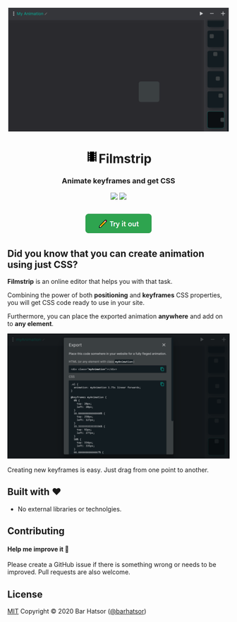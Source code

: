 <p align="center">
  <img width="500" src="screenshots/scrn1.png">
</p>
<h1 align="center"><img src="icon.svg" height="30" width="30">Filmstrip</h1>
<p align="center">
  <h3 align="center">  
    Animate keyframes and get CSS
  </h3>
</p>
<p align="center">
  <a target='_blank' href='https://github.com/barhatsor/filmstrip/releases'><img src='https://img.shields.io/github/v/release/barhatsor/filmstrip?color=green&include_prereleases'/></a>
  <a target='_blank' href='./LICENSE'><img src='https://img.shields.io/badge/license-MIT-blue.svg'/></a>
</p>

<h2 align="center">
  <a href="https://filmstrip.netlify.app/"><img width="150" src="screenshots/green-button.png"></a>
</h2>

## Did you know that you can create animation using just CSS?

**Filmstrip** is an online editor that helps you with that task.

Combining the power of both **positioning** and **keyframes** CSS properties, you will get CSS code ready to use in your site.

Furthermore, you can place the exported animation **anywhere** and add on to **any element**.

<p align="center">
  <img width="600" src="screenshots/scrn2.png">
</p>

Creating new keyframes is easy. Just drag from one point to another.

## Built with :heart:
- No external libraries or technolgies.

## Contributing

#### Help me improve it :seedling:

Please create a GitHub issue if there is something wrong or needs to be improved. Pull requests are also welcome.

## License

[MIT](https://opensource.org/licenses/mit-license.php)
Copyright © 2020 Bar Hatsor (<a href="https://codepen.io/barhatsor">@barhatsor</a>)
